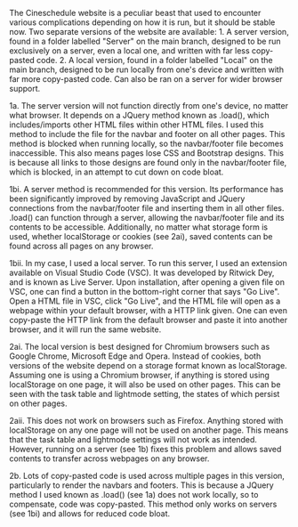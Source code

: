 The Cineschedule website is a peculiar beast that used to encounter various complications depending on how it is run, but it should be stable now.
Two separate versions of the website are available:
	1. A server version, found in a folder labelled "Server" on the main branch, designed to be run exclusively on a server, even a local one, and written with far less copy-pasted code.
	2. A local version, found in a folder labelled "Local" on the main branch, designed to be run locally from one's device and written with far more copy-pasted code. Can also be ran on a server for wider browser support.

1a.
	The server version will not function directly from one's device, no matter what browser.
	It depends on a JQuery method known as .load(), which includes/imports other HTML files within other HTML files.
	I used this method to include the file for the navbar and footer on all other pages.
	This method is blocked when running locally, so the navbar/footer file becomes inaccessible.
	This also means pages lose CSS and Bootstrap designs.
	This is because all links to those designs are found only in the navbar/footer file, which is blocked, in an attempt to cut down on code bloat.

1bi.
	A server method is recommended for this version.
	Its performance has been significantly improved by removing JavaScript and JQuery connections from the navbar/footer file and inserting them in all other files.
	.load() can function through a server, allowing the navbar/footer file and its contents to be accessible.
	Additionally, no matter what storage form is used, whether localStorage or cookies (see 2ai), saved contents can be found across all pages on any browser.

1bii.
	In my case, I used a local server.
	To run this server, I used an extension available on Visual Studio Code (VSC).
	It was developed by Ritwick Dey, and is known as Live Server.
	Upon installation, after opening a given file on VSC, one can find a button in the bottom-right corner that says "Go Live".
	Open a HTML file in VSC, click "Go Live", and the HTML file will open as a webpage within your default browser, with a HTTP link given.
	One can even copy-paste the HTTP link from the default browser and paste it into another browser, and it will run the same website.

2ai.
	The local version is best designed for Chromium browsers such as Google Chrome, Microsoft Edge and Opera.
	Instead of cookies, both versions of the website depend on a storage format known as localStorage.
	Assuming one is using a Chromium browser, if anything is stored using localStorage on one page, it will also be used on other pages.
	This can be seen with the task table and lightmode setting, the states of which persist on other pages.
	
2aii.
	This does not work on browsers such as Firefox. Anything stored with localStorage on any one page will not be used on another page.
	This means that the task table and lightmode settings will not work as intended.
	However, running on a server (see 1b) fixes this problem and allows saved contents to transfer across webpages on any browser.

2b.
	Lots of copy-pasted code is used across multiple pages in this version, particularly to render the navbars and footers.
	This is because a JQuery method I used known as .load() (see 1a) does not work locally, so to compensate, code was copy-pasted.
	This method only works on servers (see 1bi) and allows for reduced code bloat.